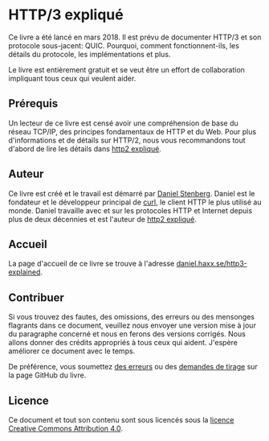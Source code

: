 # HTTP/3 expliqué

Ce livre a été lancé en mars 2018. Il est prévu de documenter HTTP/3 et son
protocole sous-jacent: QUIC. Pourquoi, comment fonctionnent-ils, les détails du
protocole, les implémentations et plus.

Le livre est entièrement gratuit et se veut être un effort de collaboration
impliquant tous ceux qui veulent aider.

## Prérequis

Un lecteur de ce livre est censé avoir une compréhension de base du réseau TCP/IP,
des principes fondamentaux de HTTP et du Web. Pour plus d'informations et de
détails sur HTTP/2, nous vous recommandons tout d'abord de lire les détails dans
[http2 expliqué](https://daniel.haxx.se/http2/).

## Auteur

Ce livre est créé et le travail est démarré par [Daniel
Stenberg](https://daniel.haxx.se/). Daniel est le fondateur et le développeur
principal de [curl](https://curl.haxx.se/), le client HTTP le plus utilisé au
monde. Daniel travaille avec et sur les protocoles HTTP et Internet depuis plus de
deux décennies et est l'auteur de [http2 expliqué](https://daniel.haxx.se/http2/).

## Accueil

La page d'accueil de ce livre se trouve à l'adresse
[daniel.haxx.se/http3-explained](https://daniel.haxx.se/http3-explained).

## Contribuer

Si vous trouvez des fautes, des omissions, des erreurs ou des mensonges flagrants
dans ce document, veuillez nous envoyer une version mise à jour du paragraphe
concerné et nous en ferons des versions corrigés. Nous allons donner des crédits
appropriés à tous ceux qui aident. J'espère améliorer ce document avec le temps.

De préférence, vous soumettez [des
erreurs](https://github.com/bagder/http3-explained/issues) ou des [demandes de
tirage](https://github.com/bagder/http3-explained/pulls) sur la page GitHub du
livre.

## Licence

Ce document et tout son contenu sont sous licencés sous la [licence Creative Commons
Attribution 4.0](https://creativecommons.org/licenses/by/4.0/).
